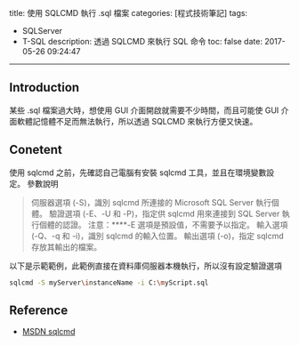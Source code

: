 title: 使用 SQLCMD 執行 .sql 檔案
categories: [程式技術筆記]
tags:
  - SQLServer
  - T-SQL
description: 透過 SQLCMD 來執行 SQL 命令
toc: false
date: 2017-05-26 09:24:47
---

## Introduction
某些 .sql 檔案過大時，想使用 GUI 介面開啟就需要不少時間，而且可能使 GUI 介面軟體記憶體不足而無法執行，所以透過 SQLCMD 來執行方便又快速。

## Conetent
使用 sqlcmd 之前，先確認自己電腦有安裝 sqlcmd 工具，並且在環境變數設定。
參數說明
> 伺服器選項 (-S)，識別 sqlcmd 所連接的 Microsoft SQL Server 執行個體。
> 驗證選項 (-E、-U 和 -P)，指定供 sqlcmd 用來連接到 SQL Server 執行個體的認證。
> 注意：****-E 選項是預設值，不需要予以指定。
> 輸入選項 (-Q、-q 和 -i)，識別 sqlcmd 的輸入位置。
> 輸出選項 (-o)，指定 sqlcmd 存放其輸出的檔案。

以下是示範範例，此範例直接在資料庫伺服器本機執行，所以沒有設定驗證選項
``` bash
sqlcmd -S myServer\instanceName -i C:\myScript.sql
```

## Reference
- [MSDN sqlcmd][1]

[1]: https://msdn.microsoft.com/zh-tw/library/ms180944.aspx
